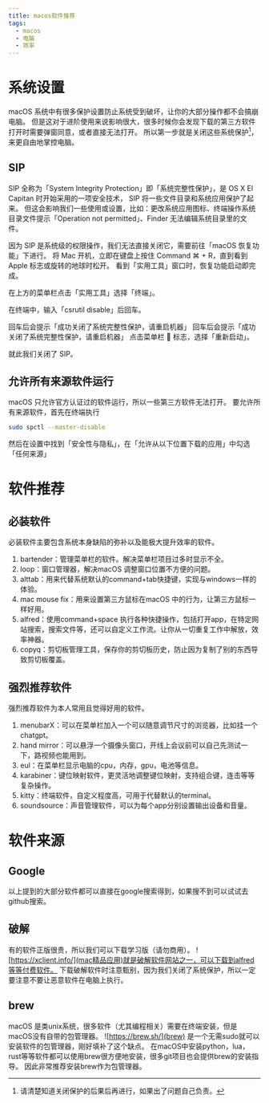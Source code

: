 ```yaml
---
title: macos软件推荐
tags:
  - macos
  - 电脑
  - 效率
---
```

# 系统设置
macOS 系统中有很多保护设置防止系统受到破坏，让你的大部分操作都不会搞崩电脑。
但是这对于进阶使用来说影响很大，很多时候你会发现下载的第三方软件打开时需要弹窗同意，或者直接无法打开。
所以第一步就是关闭这些系统保护[^1]，来更自由地掌控电脑。
[^1]:请清楚知道关闭保护的后果后再进行，如果出了问题自己负责。

## SIP 
SIP 全称为「System Integrity Protection」即「系统完整性保护」，是 OS X El Capitan 时开始采用的一项安全技术，
SIP 将一些文件目录和系统应用保护了起来。
但这会影响我们一些使用或设置，比如：更改系统应用图标、终端操作系统目录文件提示「Operation not permitted」、Finder 
无法编辑系统目录里的文件。

因为 SIP 是系统级的权限操作，我们无法直接关闭它，需要前往「macOS 恢复功能」下进行。
将 Mac 开机，立即在键盘上按住 Command ⌘ + R，直到看到 Apple 标志或旋转的地球时松开。
看到「实用工具」窗口时，恢复功能启动即完成。

在上方的菜单栏点击「实用工具」选择「终端」。

在终端中，输入「csrutil disable」后回车。

回车后会提示「成功关闭了系统完整性保护，请重启机器」
回车后会提示「成功关闭了系统完整性保护，请重启机器」
点击菜单栏  标志，选择「重新启动」。

就此我们关闭了 SIP。

## 允许所有来源软件运行
macOS 只允许官方认证过的软件运行，所以一些第三方软件无法打开。
要允许所有来源软件，首先在终端执行
```sh
sudo spctl --master-disable
```
然后在设置中找到「安全性与隐私」，在「允许从以下位置下载的应用」中勾选「任何来源」

# 软件推荐
## 必装软件
必装软件主要包含系统本身缺陷的弥补以及能极大提升效率的软件。
1. bartender：管理菜单栏的软件。解决菜单栏项目过多时显示不全。
1. loop：窗口管理器，解决macOS 调整窗口位置不方便的问题。
1. alttab：用来代替系统默认的command+tab快捷键，实现与windows一样的体验。
1. mac mouse fix：用来设置第三方鼠标在macOS 中的行为，让第三方鼠标一样好用。
1. alfred：使用command+space 执行各种快捷操作，包括打开app，在特定网站搜索，搜索文件等，还可以自定义工作流。让你从一切重复工作中解放，效率神器。
1. copyq：剪切板管理工具，保存你的剪切板历史，防止因为复制了别的东西导致剪切板覆盖。
## 强烈推荐软件
强烈推荐软件为本人常用且觉得好用的软件。
1. menubarX：可以在菜单栏加入一个可以随意调节尺寸的浏览器，比如挂一个chatgpt。
1. hand mirror：可以悬浮一个摄像头窗口，开线上会议前可以自己先测试一下，路视频也能用到。
1. eul：在菜单栏显示电脑的cpu，内存，gpu，电池等信息。
1. karabiner：键位映射软件，更灵活地调整键位映射，支持组合键，连击等等复杂操作。
1. kitty：终端软件，自定义程度高，可用于代替默认的terminal。
1. soundsource：声音管理软件，可以为每个app分别设置输出设备和音量。

# 软件来源
## Google
以上提到的大部分软件都可以直接在google搜索得到，如果搜不到可以试试去github搜索。
## 破解
有的软件正版很贵，所以我们可以下载学习版（请勿商用）。
![https://xclient.info/](mac精品应用)就是破解软件网站之一，可以下载到alfred等等付费软件。
下载破解软件时注意甄别，因为我们关闭了系统保护，所以一定要注意不要让恶意软件在电脑上执行。
## brew
macOS 是类unix系统，很多软件（尤其编程相关）需要在终端安装，但是macOS没有自带的包管理器。
![https://brew.sh/](brew) 是一个无需sudo就可以安装软件的包管理器，刚好填补了这个缺点。
在macOS中安装python，lua，rust等等软件都可以使用brew很方便地安装，很多git项目也会提供brew的安装指导。
因此非常推荐安装brew作为包管理器。

